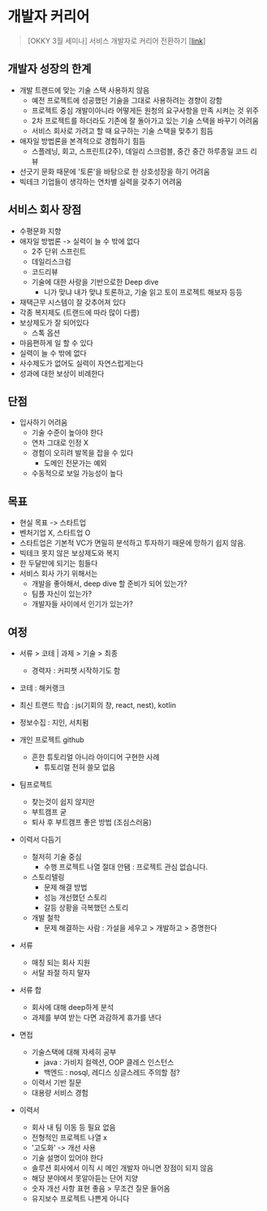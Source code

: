 # 개발자 커리어

> [OKKY 3월 세미나] 서비스 개발자로 커리어 전환하기 [[link](https://www.youtube.com/watch?v=OL0eRT32hFI)]

## 개발자 성장의 한계

* 개발 트랜드에 맞는 기술 스택 사용하지 않음
    * 예전 프로젝트에 성공했던 기술을 그대로 사용하려는 경향이 강함
    * 프로젝트 중심 개발이아니라 어떻게든 원청의 요구사항을 만족 시켜는 것 위주
    * 2차 프로젝트를 하더라도 기존에 잘 돌아가고 있는 기술 스택을 바꾸기 어려움
    * 서비스 회사로 가려고 할 때 요구하는 기술 스택을 맞추기 힘듬
* 애자일 방법론을 본격적으로 경험하기 힘듬
    * 스플레닝, 회고, 스프린트(2주), 데일리 스크럼블, 중간 중간 하루종일 코드 리뷰
* 선긋기 문화 때문에 '토론'을 바탕으로 한 상호성장을 하기 어려움
* 빅테크 기업들이 생각하는 연차별 실력을 갖추기 어려움

## 서비스 회사 장점

* 수평문화 지향
* 애자일 방법론 -> 실력이 늘 수 밖에 없다
    * 2주 단위 스프린트
    * 데일리스크럼
    * 코드리뷰
    * 기술에 대한 사랑을 기반으로한 Deep dive
        * 니가 맞냐 내가 맞냐 토론하고, 기술 읽고 토이 프로젝트 해보자 등등
* 재택근무 시스템이 잘 갖추어져 있다
* 각종 복지제도 (트랜드에 따라 많이 다름)
* 보상제도가 잘 되어있다
    * 스톡 옵션
* 마음편하게 일 할 수 있다
* 실력이 늘 수 밖에 없다
* 사수제도가 없어도 실력이 자연스럽게는다
* 성과에 대한 보상이 비례한다

## 단점

* 입사하기 어려움
    * 기술 수준이 높아야 한다
    * 연차 그대로 인정 X
    * 경험이 오히려 발목을 잡을 수 있다
        * 도메인 전문가는 예외
    * 수동적으로 보일 가능성이 높다

## 목표

* 현실 목표 -> 스타트업
* 벤처기업 X, 스타트업 O
* 스타트업은 기본적 VC가 면밀히 분석하고 투자하기 때문에 망하기 쉽지 않음.
* 빅테크 못지 않은 보상제도와 복지
* 한 두달만에 되기는 힘들다
* 서비스 회사 가기 위해서는
    * 개발을 좋아해서, deep dive 할 준비가 되어 있는가?
    * 팀플 자신이 있는가?
    * 개발자들 사이에서 인기가 있는가?

## 여정

* 서류 > 코테 | 과제 > 기술 > 최종
    * 경력자 : 커피챗 시작하기도 함
* 코테 : 해커랭크
* 최신 트랜드 학습 : js(기회의 창, react, nest), kotlin
* 정보수집 : 지인, 서치펌

* 개인 프로젝트 github
    * 흔한 튜토리얼 아니라 아이디어 구현한 사례
        * 튜토리얼 전혀 쓸모 없음
* 팀프로젝트
    * 찾는것이 쉽지 않지만
    * 부트캠프 굳
    * 퇴사 후 부트캠프 좋은 방법 (조심스러움)
* 이력서 다듬기
    * 철저히 기술 중심
        * 수행 프로젝트 나열 절대 안됌 : 프로젝트 관심 없습니다.
    * 스토리텔링
        * 문제 해결 방법
        * 성능 개선했던 스토리
        * 갈등 상황을 극복했던 스토리
    * 개발 철학
        * 문제 해결하는 사람 : 가설을 세우고 > 개발하고 > 증명한다

* 서류 
    * 매칭 되는 회사 지원
    * 서탈 좌절 하지 말자
* 서류 합
    * 회사에 대해 deep하게 분석
    * 과제를 부여 받는 다면 과감하게 휴가를 낸다
* 면접
    * 기술스택에 대해 자세히 공부
        * java : 가비지 컬렉션, OOP 클레스 인스턴스
        * 백엔드 : nosql, 레디스 싱글스레드 주의할 점?
    * 이력서 기반 질문
    * 대용량 서비스 경험
* 이력서
    * 회사 내 팀 이동 등 필요 없음
    * 전형적인 프로젝트 나열 x
    * '고도화' -> 개선 사용
    * 기술 설명이 있어야 한다
    * 솔루션 회사에서 이직 시 메인 개발자 아니면 장점이 되지 않음
    * 해당 분야에서 못알아듣는 단어 지양
    * 숫자 개선 사항 표현 좋음 > 무조건 질문 들어옴
    * 유지보수 프로젝트 나쁜게 아니다
